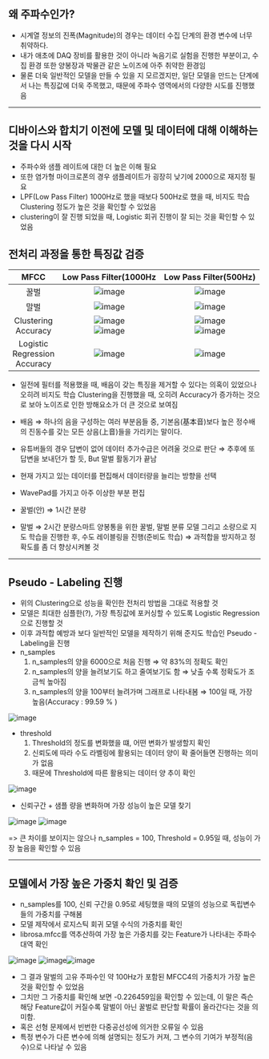 ## 왜 주파수인가?
- 시계열 정보의 진폭(Magnitude)의 경우는 데이터 수집 단계의 환경 변수에 너무 취약하다.
- 내가 애초에 DAQ 장비를 활용한 것이 아니라 녹음기로 실험을 진행한 부분이고, 수집 환경 또한 양봉장과 박물관 같은 노이즈에 아주 취약한 환경임
- 물론 더욱 일반적인 모델을 만들 수 있을 지 모르겠지만, 일단 모델을 만드는 단계에서 나는 특징값에 더욱 주목했고, 때문에 주파수 영역에서의 다양한 시도를 진행했음

---

## 디바이스와 합치기 이전에 모델 및 데이터에 대해 이해하는 것을 다시 시작
- 주파수와 샘플 레이트에 대한 더 높은 이해 필요
- 또한 염가형 마이크로폰의 경우 샘플레이트가 굉장히 낮기에 2000으로 재지정 필요
- LPF(Low Pass Filter) 1000Hz로 했을 때보다 500Hz로 했을 때, 비지도 학습 Clustering 정도가 높은 것을 확인할 수 있었음
- clustering이 잘 진행 되었을 때, Logistic 회귀 진행이 잘 되는 것을 확인할 수 있었음


## 전처리 과정을 통한 특징값 검증

|MFCC| Low Pass Filter(1000Hz | Low Pass Filter(500Hz) |
|:------------------:|:------------------:|:------------------:|
|꿀벌| ![image](https://github.com/user-attachments/assets/5d4f51dc-f5f1-42b9-a288-299d9651ebfe) | ![image](https://github.com/user-attachments/assets/dd5fc1e1-44c7-4bc1-9714-4c97c30f21d2) |
|말벌| ![image](https://github.com/user-attachments/assets/74769773-7b52-4d33-b4ff-ea5827c27076) | ![image](https://github.com/user-attachments/assets/a08c194f-a938-410f-b664-c67159f8a13e) |
|Clustering <br> Accuracy| ![image](https://github.com/user-attachments/assets/f4a46471-14fd-42a5-8099-d3e994a80702) <br> ![image](https://github.com/user-attachments/assets/28cec96b-8a00-4576-b3d2-0da834a5d24d) | ![image](https://github.com/user-attachments/assets/a20eb4ef-73bb-4632-84e2-d6ae5f074600) <br> ![image](https://github.com/user-attachments/assets/455fc19e-f318-4811-a440-bcee1333351d) |
| Logistic <br> Regression <br> Accuracy| ![image](https://github.com/user-attachments/assets/402c84dd-a33e-4cce-be21-22f52155f9fb) | ![image](https://github.com/user-attachments/assets/9b10d167-dc56-4a64-a5d4-c0eb8e920f66) |



- 일전에 필터를 적용했을 때, 배음이 갖는 특징을 제거할 수 있다는 의혹이 있었으나 오히려 비지도 학습 Clustering을 진행했을 때, 오히려 Accuracy가 증가하는 것으로 보아 노이즈로 인한 방해요소가 더 큰 것으로 보여짐
- 배음 ⇒ 하나의 음을 구성하는 여러 부분음들 중, 기본음(基本⾳)보다 높은 정수배의 진동수를 갖는 모든 상음(上⾳)들을 가리키는 말이다.

- 유튜버들의 경우 답변이 없어 데이터 추가수급은 어려울 것으로 판단 ⇒ 추후에 또 답변을 보내던가 할 듯, But 말벌 활동기가 끝남
- 현재 가지고 있는 데이터를 편집해서 데이터량을 늘리는 방향을 선택
- WavePad를 가지고 아주 이상한 부분 편집
- 꿀벌(안) ⇒ 1시간 분량
- 말벌 ⇒ 2시간 분량스마트 양봉통을 위한 꿀벌, 말벌 분류 모델 
  그리고 소량으로 지도 학습을 진행한 후, 수도 레이블링을 진행(준비도 학습) ⇒ 과적합을 방지하고 정확도를 좀 더 향상시켜볼 것

---

## Pseudo - Labeling 진행

- 위의 Clustering으로 성능을 확인한 전처리 방법을 그대로 적용할 것
- 모델은 최대한 심플한(?), 가장 특징값에 포커싱할 수 있도록 Logistic Regression으로 진행할 것
- 이후 과적합 예방과 보다 일반적인 모델을 제작하기 위해 준지도 학습인 Pseudo - Labeling을 진행
- n_samples
  1. n_samples의 양을 6000으로 처음 진행 ⇒ 약 83%의 정확도 확인
  2. n_samples의 양을 늘려보기도 하고 줄여보기도 함 ⇒ 낮출 수록 정확도가 조금씩 높아짐
  3. n_samples의 양을 100부터 늘려가며 그래프로 나타내봄 ⇒ 100일 때, 가장 높음(Accuracy : 99.59 % )
 
![image](https://github.com/user-attachments/assets/bece8fa2-2393-4c17-8f2e-37828697aa2f)

- threshold
  1. Threshold의 정도를 변화했을 떄, 어떤 변화가 발생할지 확인
  2. 신뢰도에 따라 수도 라벨링에 활용되는 데이터 양이 확 줄어들면 진행하는 의미가 없음
  3. 때문에 Threshold에 따른 활용되는 데이터 양 추이 확인

![image](https://github.com/user-attachments/assets/081fcd6e-7a2d-46a0-a72e-0684343396bc)

- 신뢰구간 + 샘플 량을 변화하며 가장 성능이 높은 모델 찾기

![image](https://github.com/user-attachments/assets/bcafabe8-3c5a-45b5-8510-9cc2819eecaf)
![image](https://github.com/user-attachments/assets/0e99dbe4-a596-4991-ac08-e42c0cd751ab)

  => 큰 차이를 보이지는 않으나 n_samples = 100, Threshold = 0.95일 때, 성능이 가장 높음을 확인할 수 있음

---

## 모델에서 가장 높은 가중치 확인 및 검증
- n_samples를 100, 신뢰 구간을 0.95로 세팅했을 때의 모델의 성능으로 독립변수들의 가중치를 구해봄
- 모델 제작에서 로지스틱 회귀 모델 수식의 가중치를 확인
- librosa.mfcc를 역추산하여 가장 높은 가중치를 갖는 Feature가 나타내는 주파수 대역 확인

 ![image](https://github.com/user-attachments/assets/29588abe-92de-4a1a-89f8-904bc5fea090)
 ![image](https://github.com/user-attachments/assets/56fe3797-91ba-4579-898c-f141569145f1)![image](https://github.com/user-attachments/assets/c2e1d067-f451-42f9-8c46-9f578d8b0574)


- 그 결과 말벌의 고유 주파수인 약 100Hz가 포함된 MFCC4의 가중치가 가장 높은 것을 확인할 수 있었음
- 그치만 그 가중치를 확인해 보면 -0.226459임을 확인할 수 있는데, 이 말은 즉슨 해당 Feature값이 커질수록 말벌이 아닌 꿀벌로 판단할 확률이 올라간다는 것을 의미함.
- 혹은 선형 문제에서 빈번한 다중공선성에 의거한 오류일 수 있음
- 특정 변수가 다른 변수에 의해 설명되는 정도가 커져, 그 변수의 기여가 부정적(음수)으로 나타날 수 있음

